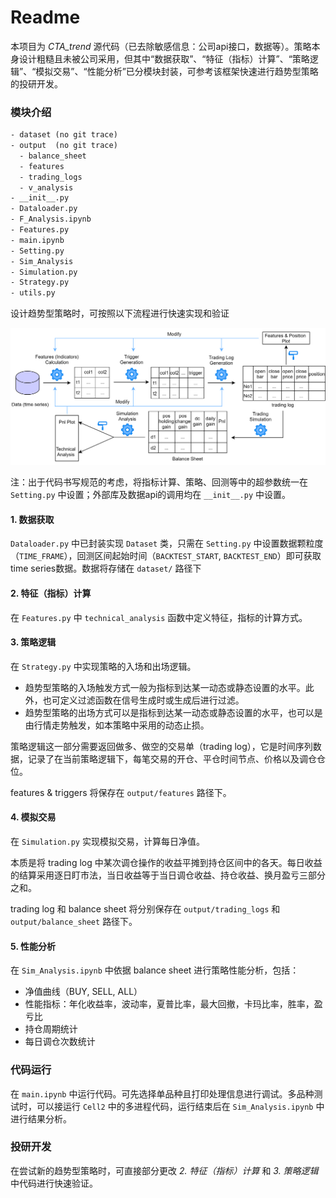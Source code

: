 # Readme

本项目为 *CTA_trend* 源代码（已去除敏感信息：公司api接口，数据等）。策略本身设计粗糙且未被公司采用，但其中“数据获取”、“特征（指标）计算”、“策略逻辑”、“模拟交易”、“性能分析”已分模块封装，可参考该框架快速进行趋势型策略的投研开发。

### 模块介绍

```tex
- dataset (no git trace)
- output  (no git trace)
  - balance_sheet 
  - features
  - trading_logs
  - v_analysis
- __init__.py
- Dataloader.py
- F_Analysis.ipynb
- Features.py
- main.ipynb
- Setting.py
- Sim_Analysis
- Simulation.py
- Strategy.py
- utils.py
```

设计趋势型策略时，可按照以下流程进行快速实现和验证

![](research_frame.png)

注：出于代码书写规范的考虑，将指标计算、策略、回测等中的超参数统一在 `Setting.py` 中设置；外部库及数据api的调用均在 `__init__.py` 中设置。

#### 1. 数据获取

`Dataloader.py` 中已封装实现 `Dataset` 类，只需在 `Setting.py` 中设置数据颗粒度（`TIME_FRAME`），回测区间起始时间（`BACKTEST_START`, `BACKTEST_END`）即可获取time series数据。数据将存储在 `dataset/` 路径下

#### 2. 特征（指标）计算

在 `Features.py` 中 `technical_analysis` 函数中定义特征，指标的计算方式。

#### 3. 策略逻辑

在 `Strategy.py` 中实现策略的入场和出场逻辑。

+ 趋势型策略的入场触发方式一般为指标到达某一动态或静态设置的水平。此外，也可定义过滤函数在信号生成时或生成后进行过滤。
+ 趋势型策略的出场方式可以是指标到达某一动态或静态设置的水平，也可以是由行情走势触发，如本策略中采用的动态止损。

策略逻辑这一部分需要返回做多、做空的交易单（trading log），它是时间序列数据，记录了在当前策略逻辑下，每笔交易的开仓、平仓时间节点、价格以及调仓仓位。

features & triggers 将保存在 `output/features` 路径下。

#### 4. 模拟交易

在 `Simulation.py` 实现模拟交易，计算每日净值。

本质是将 trading log 中某次调仓操作的收益平摊到持仓区间中的各天。每日收益的结算采用逐日盯市法，当日收益等于当日调仓收益、持仓收益、换月盈亏三部分之和。

trading log 和 balance sheet 将分别保存在 `output/trading_logs` 和 `output/balance_sheet` 路径下。

#### 5. 性能分析

在 `Sim_Analysis.ipynb` 中依据 balance sheet 进行策略性能分析，包括：

+ 净值曲线（BUY, SELL, ALL）
+ 性能指标：年化收益率，波动率，夏普比率，最大回撤，卡玛比率，胜率，盈亏比
+ 持仓周期统计
+ 每日调仓次数统计

### 代码运行

在 `main.ipynb` 中运行代码。可先选择单品种且打印处理信息进行调试。多品种测试时，可以接运行 `Cell2` 中的多进程代码，运行结束后在  `Sim_Analysis.ipynb` 中进行结果分析。

### 投研开发

在尝试新的趋势型策略时，可直接部分更改 *2. 特征（指标）计算*  和 *3. 策略逻辑*  中代码进行快速验证。





